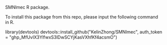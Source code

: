 SMNlmec R package.

To install this package from this repo, please input the following command in R.

library(devtools)
devtools::install_github("KelinZhong/SMNlmec", auth_token = "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")
